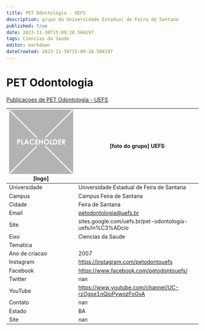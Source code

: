 ```yaml
---
title: PET Odontologia - UEFS
description: grupo da Universidade Estadual de Feira de Santana
published: true
date: 2023-11-30T15:09:28.504197
tags: Ciencias da Saude
editor: markdown
dateCreated: 2023-11-30T15:09:28.504197
---
```


# PET Odontologia

[Publicacoes de PET Odontologia - UEFS](/atividade/79PETOdontologiaUEFS/feed.md)

| ![placeholder.png](/placeholder.png) [logo] | [foto do grupo] UEFS         |
| ------------------------------------------- | ------------------------------------------------- |
| Universidade                                | Universidade Estadual de Feira de Santana      |
| Campus                                      | Campus Feira de Santana            |
| Cidade                                      | Feira de Santana             |
| Email                                       | petodontologia@uefs.br             |
| Site                                        | sites.google.com/uefs.br/pet-odontologia-uefs/in%C3%ADcio              |
| Eixo                                        | Ciencias da Saude              |
| Tematica                                    |           |
| Ano de criacao                              | 2007        |
| Instagram                                   | https://instagram.com/petodontouefs         |
| Facebook                                    | https://www.facebook.com/petodontouefs/          |
| Twitter                                     | nan           |
| YouTube                                     | https://www.youtube.com/channel/UC-rzOgse1nQioPywozFoGvA           |
| Contato                                     | nan         |
| Estado                                      |  BA            |
| Site                                        | nan |
